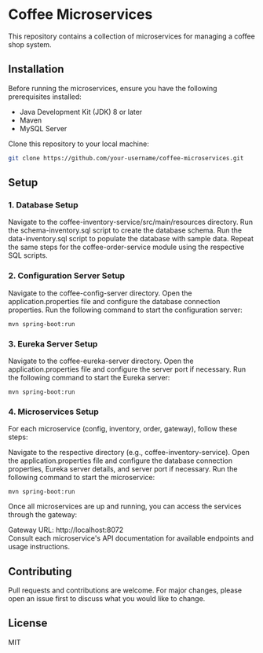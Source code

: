 # Coffee Microservices

This repository contains a collection of microservices for managing a coffee shop system.

## Installation

Before running the microservices, ensure you have the following prerequisites installed:

- Java Development Kit (JDK) 8 or later
- Maven
- MySQL Server

Clone this repository to your local machine:

```bash
git clone https://github.com/your-username/coffee-microservices.git
```

## Setup

### 1. Database Setup

Navigate to the coffee-inventory-service/src/main/resources directory.
Run the schema-inventory.sql script to create the database schema.
Run the data-inventory.sql script to populate the database with sample data.
Repeat the same steps for the coffee-order-service module using the respective SQL scripts.

### 2. Configuration Server Setup

Navigate to the coffee-config-server directory.
Open the application.properties file and configure the database connection properties.
Run the following command to start the configuration server:

```
mvn spring-boot:run
```

### 3. Eureka Server Setup

Navigate to the coffee-eureka-server directory.
Open the application.properties file and configure the server port if necessary.
Run the following command to start the Eureka server:
```
mvn spring-boot:run
```

### 4. Microservices Setup

For each microservice (config, inventory, order, gateway), follow these steps:

Navigate to the respective directory (e.g., coffee-inventory-service). 
Open the application.properties file and configure the database connection properties, Eureka server details, and server port if necessary. 
Run the following command to start the microservice:
```
mvn spring-boot:run
```
Once all microservices are up and running, you can access the services through the gateway:  

Gateway URL: http://localhost:8072  
Consult each microservice's API documentation for available endpoints and usage instructions.  

## Contributing

Pull requests and contributions are welcome. For major changes, please open an issue first to discuss what you would like to change.

## License

MIT

